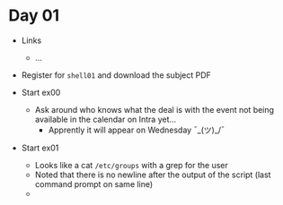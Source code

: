 # Day 01

* Links
  * …

* Register for `shell01` and download the subject PDF
* Start ex00
  * Ask around who knows what the deal is with the event not being available in the calendar on Intra yet…
    * Apprently it will appear on Wednesday ¯\_(ツ)_/¯ 
* Start ex01
  * Looks like a cat `/etc/groups` with a grep for the user
  * Noted that there is no newline after the output of the script (last command prompt on same line)
  *  